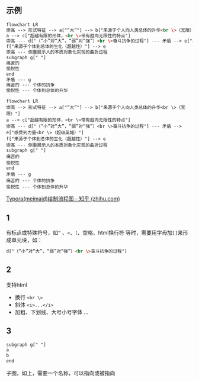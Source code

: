 ## 示例

```html
flowchart LR
崇高 --> 形式特征 --> a["“大”"] --> b["来源于个人向人类总体的升华<br \>（无限）"]
a --> c["超越有限的形体，<br \>带有趋向无限性的特点"]
崇高 --- d["（“小”对“大”，“弱”对“强”）<br \>奋斗抗争的过程"] --- 矛盾 --> e["感受到力量<br \>（超级英雄）"]
f["来源于个体到总体的生化（超越性）"] --> e
崇高 --- 侧重展示人的本质对象化实现的曲折过程
subgraph g[" "]
痛苦的
愉悦性
end
矛盾 --- g
痛苦的 --- 个体的抗争
愉悦性 --- 个体到总体的升华
```

```mermaid
flowchart LR
崇高 --> 形式特征 --> a["“大”"] --> b["来源于个人向人类总体的升华<br \>（无限）"]
a --> c["超越有限的形体，<br \>带有趋向无限性的特点"]
崇高 --- d["（“小”对“大”，“弱”对“强”）<br \>奋斗抗争的过程"] --- 矛盾 --> e["感受到力量<br \>（超级英雄）"]
f["来源于个体到总体的生化（超越性）"] --> e
崇高 --- 侧重展示人的本质对象化实现的曲折过程
subgraph g[" "]
痛苦的
愉悦性
end
矛盾 --- g
痛苦的 --- 个体的抗争
愉悦性 --- 个体到总体的升华
```

[Typora(meimaid)绘制流程图 - 知乎 (zhihu.com)](https://zhuanlan.zhihu.com/p/481032338)

## 1

有标点或特殊符号，如`“` 、`<`、`（`、空格、html换行符 等时，需要用字母加`[]`来形成单元块，如：

```html
d["（“小”对“大”，“弱”对“强”）<br \>奋斗抗争的过程"]
```

## 2

支持html

-   换行  `<br \>`
-   斜体 `<i>...</i>`
-   加粗、下划线、大号小号字体 ...

## 3

```txt
subgraph g[" "]
a
b
end
```

子图，如上，需要一个名称，可以指向或被指向